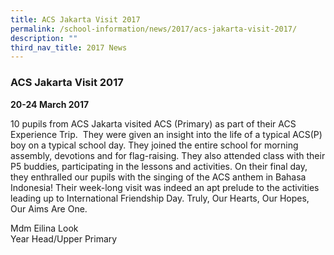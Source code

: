 ```yaml
---
title: ACS Jakarta Visit 2017
permalink: /school-information/news/2017/acs-jakarta-visit-2017/
description: ""
third_nav_title: 2017 News
---
```

### **ACS Jakarta Visit 2017**
**20-24 March 2017** 

10 pupils from ACS Jakarta visited ACS (Primary) as part of their ACS Experience Trip.  They were given an insight into the life of a typical ACS(P) boy on a typical school day. They joined the entire school for morning assembly, devotions and for flag-raising. They also attended class with their P5 buddies, participating in the lessons and activities. On their final day, they enthralled our pupils with the singing of the ACS anthem in Bahasa Indonesia! Their week-long visit was indeed an apt prelude to the activities leading up to International Friendship Day. Truly, Our Hearts, Our Hopes, Our Aims Are One.

Mdm Eilina Look<br>
Year Head/Upper Primary